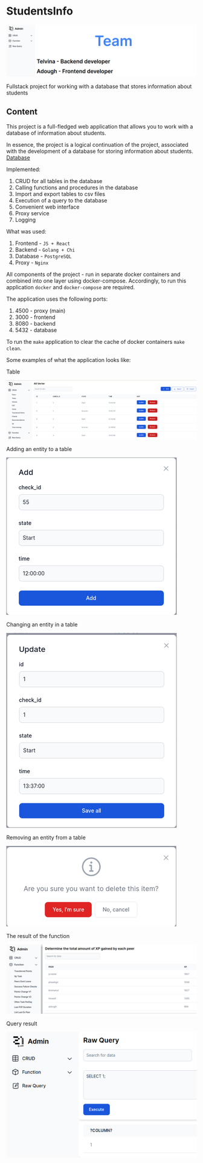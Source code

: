 # StudentsInfo

<img src="images/title.png">

Fullstack project for working with a database that stores information about students

## Content

This project is a full-fledged web application that allows you to work
with a database of information about students.

In essence, the project is a logical continuation of the project,
associated with the development of a database for storing information about students.
[Database](https://github.com/sav1nbrave4code/StudentsInfoDB)

Implemented:
1. CRUD for all tables in the database
2. Calling functions and procedures in the database
3. Import and export tables to csv files
4. Execution of a query to the database
5. Convenient web interface
6. Proxy service
7. Logging

What was used:
1. Frontend - `JS + React`
2. Backend - `Golang + Chi`
3. Database - `PostgreSQL`
4. Proxy - `Nginx`
   
All components of the project - run in separate docker containers and
combined into one layer using docker-compose. Accordingly, to run this application
`docker` and `docker-compose` are required.

The application uses the following ports:
1. 4500 - proxy (main)
2. 3000 - frontend
3. 8080 - backend
4. 5432 - database

To run the `make` application to clear the cache of docker containers `make clean`.

Some examples of what the application looks like:

Table

<img src="images/table.png">

Adding an entity to a table

<img src="images/add.png">

Changing an entity in a table

<img src="images/update.png">

Removing an entity from a table

<img src="images/delete.png">

The result of the function

<img src="images/function.png">

Query result

<img src="images/raw_query.png">
